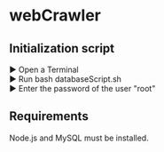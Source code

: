 # webCrawler

## Initialization script
▶ Open a Terminal  
▶ Run bash databaseScript.sh  
▶ Enter the password of the user "root" 

## Requirements
Node.js and MySQL must be installed.